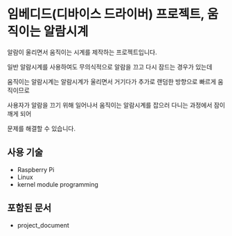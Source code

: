 # 임베디드(디바이스 드라이버) 프로젝트, 움직이는 알람시계

알람이 울리면서 움직이는 시계를 제작하는 프로젝트입니다.

일반 알람시계를 사용하여도 무의식적으로 알람을 끄고 다시 잠드는 경우가 있는데

움직이는 알람시계는 알람시계가 울리면서 거기다가 추가로 랜덤한 방향으로 빠르게 움직이므로

사용자가 알람을 끄기 위해 일어나서 움직이는 알람시계를 잡으러 다니는 과정에서 잠이 깨게 되어

문제를 해결할 수 있습니다.

## 사용 기술

  - Raspberry Pi
  - Linux
  - kernel module programming

## 포함된 문서

  - project_document
